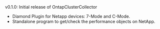 v0.1.0: Initial release of OntapClusterCollector

* Diamond Plugin for Netapp devices: 7-Mode and C-Mode.
* Standalone program to get/check the performance objects on NetApp.

